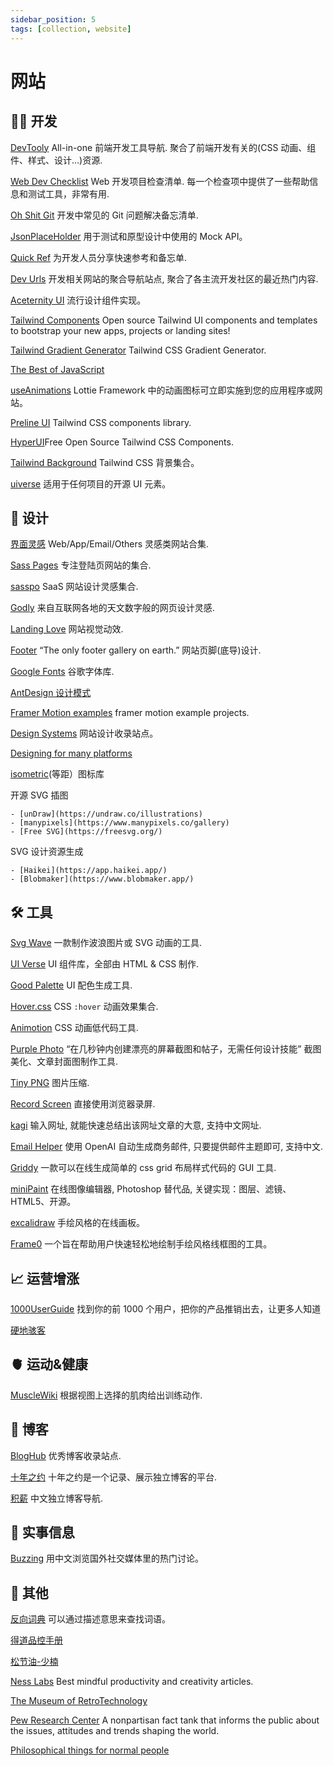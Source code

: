 ```yaml
---
sidebar_position: 5
tags: [collection, website]
---
```


# 网站

## 🧑‍💻 开发

[DevTooly](https://devtooly.com/) All-in-one 前端开发工具导航. 聚合了前端开发有关的(CSS 动画、组件、样式、设计...)资源.

[Web Dev Checklist](https://www.toptal.com/developers/webdevchecklist) Web 开发项目检查清单. 每一个检查项中提供了一些帮助信息和测试工具，非常有用.

[Oh Shit Git](https://ohshitgit.com/zh) 开发中常见的 Git 问题解决备忘清单.

[JsonPlaceHolder](https://jsonplaceholder.typicode.com/) 用于测试和原型设计中使用的 Mock API。

[Quick Ref](https://quickref.me/) 为开发人员分享快速参考和备忘单.

[Dev Urls](https://devurls.com/) 开发相关网站的聚合导航站点, 聚合了各主流开发社区的最近热门内容.

[Aceternity UI](https://ui.aceternity.com/) 流行设计组件实现。

[Tailwind Components](https://tailwindcomponents.com/) Open source Tailwind UI components and templates to
bootstrap your new apps, projects or landing sites!

[Tailwind Gradient Generator](https://tailwindcomponents.com/gradient-generator/) Tailwind CSS Gradient Generator.

[The Best of JavaScript](https://bestofjs.org/)

[useAnimations](https://useanimations.com/) Lottie Framework 中的动画图标可立即实施到您的应用程序或网站。

[Preline UI](https://preline.co/index.html) Tailwind CSS components library.

[HyperUI](https://www.hyperui.dev/)Free Open Source Tailwind CSS Components.

[Tailwind Background](https://bg.ibelick.com/) Tailwind CSS 背景集合。

[uiverse](https://uiverse.io/) 适用于任何项目的开源 UI 元素。

## 🎨 设计

[界面灵感](https://uxchi.notion.site/881b4c0179a74935a3f607ad3521cdb5) Web/App/Email/Others 灵感类网站合集.

[Sass Pages](https://saaspages.xyz/) 专注登陆页网站的集合.

[sasspo](https://www.saaspo.com/) SaaS 网站设计灵感集合.

[Godly](https://godly.website/) 来自互联网各地的天文数字般的网页设计灵感.

[Landing Love](https://www.landing.love/) 网站视觉动效.

[Footer](https://www.footer.design/) “The only footer gallery on earth.” 网站页脚(底导)设计.

[Google Fonts](https://fonts.google.com/) 谷歌字体库.

[AntDesign 设计模式](https://www.yuque.com/ant-design/design-pattern/intro)

[Framer Motion examples](https://framermotionexamples.com/) framer motion example projects.

[Design Systems](https://www.designsystemhunt.com/) 网站设计收录站点。

[Designing for many platforms](https://design.facebook.com/toolsandresources/devices/)

[isometric](https://www.isocons.app/)(等距）图标库

开源 SVG 插图

    - [unDraw](https://undraw.co/illustrations)
    - [manypixels](https://www.manypixels.co/gallery)
    - [Free SVG](https://freesvg.org/)

SVG 设计资源生成

    - [Haikei](https://app.haikei.app/)
    - [Blobmaker](https://www.blobmaker.app/)

## 🛠️ 工具

[Svg Wave](https://svgwave.in/) 一款制作波浪图片或 SVG 动画的工具.

[UI Verse](https://uiverse.io/) UI 组件库，全部由 HTML & CSS 制作.

[Good Palette](https://goodpalette.io/) UI 配色生成工具.

[Hover.css](https://ianlunn.github.io/Hover/#effects) CSS `:hover` 动画效果集合.

[Animotion](https://animotion.dev/) CSS 动画低代码工具.

[Purple Photo](https://purple-photo.web.app/) “在几秒钟内创建漂亮的屏幕截图和帖子，无需任何设计技能” 截图美化、文章封面图制作工具.

[Tiny PNG](https://tinypng.com/) 图片压缩.

[Record Screen](https://recordscreen.io/) 直接使用浏览器录屏.

[kagi](https://kagi.com/summarizer/index.html) 输入网址, 就能快速总结出该网址文章的大意, 支持中文网址.

[Email Helper](https://email-helper.vercel.app/) 使用 OpenAI 自动生成商务邮件, 只要提供邮件主题即可, 支持中文.

[Griddy](https://griddy.io/) 一款可以在线生成简单的 css grid 布局样式代码的 GUI 工具.

[miniPaint](https://github.com/viliusle/miniPaint) 在线图像编辑器, Photoshop 替代品, 关键实现：图层、滤镜、HTML5、开源。

[excalidraw](https://github.com/excalidraw/excalidraw) 手绘风格的在线画板。

[Frame0](https://frame0.app/) 一个旨在帮助用户快速轻松地绘制手绘风格线框图的工具。

## 📈 运营增涨

[1000UserGuide](https://1000userguide.com/#/) 找到你的前 1000 个用户，把你的产品推销出去，让更多人知道

[硬地骇客](https://book.hardhacker.com/)

## 🫀 运动&健康

[MuscleWiki](https://musclewiki.com/) 根据视图上选择的肌肉给出训练动作.

## 📜 博客

[BlogHub](https://bloghub.fun/) 优秀博客收录站点.

[十年之约](https://www.foreverblog.cn/) 十年之约是一个记录、展示独立博客的平台.

[积薪](https://firewood.news/) 中文独立博客导航.

## 📰 实事信息

[Buzzing](https://www.buzzing.cc/) 用中文浏览国外社交媒体里的热门讨论。

## 👣 其他

[反向词典](https://wantwords.net/) 可以通过描述意思来查找词语。

[得道品控手册](https://dedao.feishu.cn/wiki/wikcnfT2WH5LXwFQvjgpmISVTzH)

[松节油-少楠](https://www.notion.so/c5151b9788264405a6b8f2401525dd85?v=fff2bf30d8914419823e67df3e0feb48)

[Ness Labs](https://nesslabs.com/best) Best mindful productivity and creativity articles.

[The Museum of RetroTechnology](http://www.douglas-self.com/MUSEUM/museum.htm)

[Pew Research Center](https://www.pewresearch.org/) A nonpartisan fact tank that informs the public about the issues, attitudes and trends shaping the world.

[Philosophical things for normal people](https://gainedin.site/)
